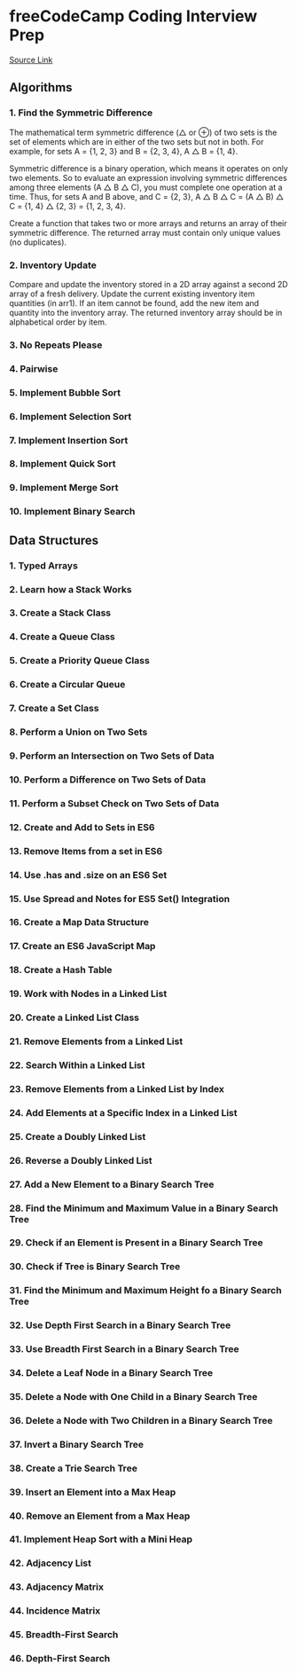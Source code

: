 # freeCodeCamp Coding Interview Prep

[Source Link](https://www.freecodecamp.org/learn/coding-interview-prep/)

## Algorithms

### 1. Find the Symmetric Difference

The mathematical term symmetric difference (△ or ⊕) of two sets is the set of elements which are in either of the two sets but not in both. For example, for sets A = {1, 2, 3} and B = {2, 3, 4}, A △ B = {1, 4}.

Symmetric difference is a binary operation, which means it operates on only two elements. So to evaluate an expression involving symmetric differences among three elements (A △ B △ C), you must complete one operation at a time. Thus, for sets A and B above, and C = {2, 3}, A △ B △ C = (A △ B) △ C = {1, 4} △ {2, 3} = {1, 2, 3, 4}.

Create a function that takes two or more arrays and returns an array of their symmetric difference. The returned array must contain only unique values (no duplicates).

### 2. Inventory Update

Compare and update the inventory stored in a 2D array against a second 2D array of a fresh delivery. Update the current existing inventory item quantities (in arr1). If an item cannot be found, add the new item and quantity into the inventory array. The returned inventory array should be in alphabetical order by item.

### 3. No Repeats Please

### 4. Pairwise

### 5. Implement Bubble Sort

### 6. Implement Selection Sort

### 7. Implement Insertion Sort

### 8. Implement Quick Sort

### 9. Implement Merge Sort

### 10. Implement Binary Search

## Data Structures

### 1. Typed Arrays

### 2. Learn how a Stack Works

### 3. Create a Stack Class

### 4. Create a Queue Class

### 5. Create a Priority Queue Class

### 6. Create a Circular Queue

### 7. Create a Set Class

### 8. Perform a Union on Two Sets

### 9. Perform an Intersection on Two Sets of Data

### 10. Perform a Difference on Two Sets of Data

### 11. Perform a Subset Check on Two Sets of Data

### 12. Create and Add to Sets in ES6

### 13. Remove Items from a set in ES6

### 14. Use .has and .size on an ES6 Set

### 15. Use Spread and Notes for ES5 Set() Integration

### 16. Create a Map Data Structure

### 17. Create an ES6 JavaScript Map

### 18. Create a Hash Table

### 19. Work with Nodes in a Linked List

### 20. Create a Linked List Class

### 21. Remove Elements from a Linked List

### 22. Search Within a Linked List

### 23. Remove Elements from a Linked List by Index

### 24. Add Elements at a Specific Index in a Linked List

### 25. Create a Doubly Linked List

### 26. Reverse a Doubly Linked List

### 27. Add a New Element to a Binary Search Tree

### 28. Find the Minimum and Maximum Value in a Binary Search Tree

### 29. Check if an Element is Present in a Binary Search Tree

### 30. Check if Tree is Binary Search Tree

### 31. Find the Minimum and Maximum Height fo a Binary Search Tree

### 32. Use Depth First Search in a Binary Search Tree

### 33. Use Breadth First Search in a Binary Search Tree

### 34. Delete a Leaf Node in a Binary Search Tree

### 35. Delete a Node with One Child in a Binary Search Tree

### 36. Delete a Node with Two Children in a Binary Search Tree

### 37. Invert a Binary Search Tree

### 38. Create a Trie Search Tree

### 39. Insert an Element into a Max Heap

### 40. Remove an Element from a Max Heap

### 41. Implement Heap Sort with a Mini Heap

### 42. Adjacency List

### 43. Adjacency Matrix

### 44. Incidence Matrix

### 45. Breadth-First Search

### 46. Depth-First Search
